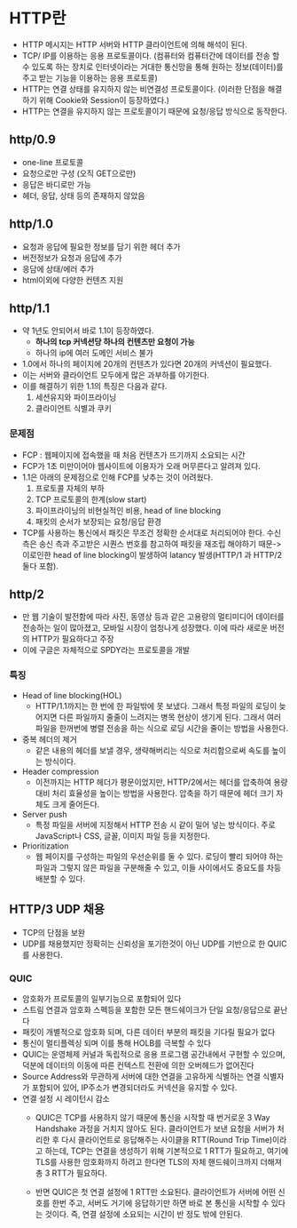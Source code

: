 # HTTP란
- HTTP 메시지는 HTTP 서버와 HTTP 클라이언트에 의해 해석이 된다.
- TCP/ IP를 이용하는 응용 프로토콜이다.
(컴퓨터와 컴퓨터간에 데이터를 전송 할 수 있도록 하는 장치로 인터넷이라는 거대한 통신망을 통해 원하는 정보(데이터)를 주고 받는 기능을 이용하는 응용 프로토콜)
- HTTP는 연결 상태를 유지하지 않는 비연결성 프로토콜이다.
(이러한 단점을 해결하기 위해 Cookie와 Session이 등장하였다.)
- HTTP는 연결을 유지하지 않는 프로토콜이기 때문에 요청/응답 방식으로 동작한다.

## http/0.9
- one-line 프로토콜
- 요청으로만 구성 (오직 GET으로만)
- 응답은 바디로만 가능 
- 헤더, 응답, 상태 등의 존재하지 않았음

## http/1.0
- 요청과 응답에 필요한 정보를 담기 위한 헤더 추가
- 버전정보가 요청과 응답에 추가
- 응담에 상태/에러 추가
- html이외에 다양한 컨텐츠 지원

## http/1.1
- 약 1년도 안되어서 바로 1.1이 등장하였다.
    + **하나의 tcp 커넥션당 하나의 컨텐츠만 요청이 가능**
    + 하나의 ip에 여러 도메인 서비스 불가
- 1.0에서 하나의 페이지에 20개의 컨텐츠가 있다면 20개의 커넥션이 필요했다. 
- 이는 서버와 클라이언트 모두에게 많은 과부하를 야기한다. 
- 이를 해결하기 위한 1.1의 특징은 다음과 같다.
    1. 세션유지와 파이프라이닝
    2. 클라이언트 식별과 쿠키 
### 문제점
- FCP : 웹페이지에 접속했을 때 처음 컨텐츠가 뜨기까지 소요되는 시간
- FCP가 1초 미만이어야 웹사이트에 이용자가 오래 머무른다고 알려져 있다. 
- 1.1은 아래의 문제점으로 인해 FCP를 낮추는 것이 어려웠다. 
    1. 프로토콜 자체의 부하
    2. TCP 프로토콜의 한계(slow start)
    3. 파이프라이닝의 비현실적인 비용, head of line blocking 
    4. 패킷의 순서가 보장되는 요청/응답 환경
- TCP를 사용하는 통신에서 패킷은 무조건 정확한 순서대로 처리되어야 한다. 수신 측은 송신 측과 주고받은 시퀀스 번호를 참고하여 패킷을 재조립 해야하기 때문-> 이로인한 head of line blocking이 발생하여 latancy 발생(HTTP/1 과 HTTP/2 둘다 포함).

## http/2
- 만 웹 기술이 발전함에 따라 사진, 동영상 등과 같은 고용량의 멀티미디어 데이터를 전송하는 일이 많아졌고, 모바일 시장이 엄청나게 성장했다. 이에 따라 새로운 버전의 HTTP가 필요하다고 주장
- 이에 구글은 자체적으로 SPDY라는 프로토콜을 개발
### 특징
- Head of line blocking(HOL)
    - HTTP/1.1까지는 한 번에 한 파일밖에 못 보냈다. 그래서 특정 파일의 로딩이 늦어지면 다른 파일까지 줄줄이 느려지는 병목 현상이 생기게 된다. 그래서 여러 파일을 한꺼번에 병렬 전송을 하는 식으로 로딩 시간을 줄이는 방법을 사용한다.
- 중복 헤더의 제거
    - 같은 내용의 헤더를 보낼 경우, 생략해버리는 식으로 처리함으로써 속도를 높이는 방식이다.
- Header compression
    - 이전까지는 HTTP 헤더가 평문이었지만, HTTP/2에서는 헤더를 압축하여 용량 대비 처리 효율성을 높이는 방법을 사용한다. 압축을 하기 때문에 헤더 크기 자체도 크게 줄어든다.
- Server push
    - 특정 파일을 서버에 지정해서 HTTP 전송 시 같이 밀어 넣는 방식이다. 주로 JavaScript나 CSS, 글꼴, 이미지 파일 등을 지정한다.
- Prioritization
    - 웹 페이지를 구성하는 파일의 우선순위를 둘 수 있다. 로딩이 빨리 되어야 하는 파일과 그렇지 않은 파일을 구분해줄 수 있고, 이들 사이에서도 중요도를 차등 배분할 수 있다.

## HTTP/3 UDP 채용
- TCP의 단점을 보완
- UDP를 채용했지만 정확히는 신뢰성을 포기한것이 아닌 UDP를 기반으로 한 QUIC를 사용한다. 
### QUIC
- 암호화가 프로토콜의 일부기능으로 포함되어 있다
- 스트림 연결과 암호화 스펙등을 포함한 모든 핸드쉐이크가 단일 요청/응답으로 끝난다
- 패킷이 개별적으로 암호화 되며, 다른 데이터 부분의 패킷을 기다릴 필요가 없다
- 통신이 멀티플렉싱 되며 이를 통해 HOLB를 극복할 수 있다
- QUIC는 운영체제 커널과 독립적으로 응용 프로그램 공간내에서 구현할 수 있으며, 덕분에 데이터의 이동에 따른 컨텍스트 전환에 의한 오버헤드가 없어진다
- Source Address와 무관하게 서버에 대한 연결을 고유하게 식별하는 연결 식별자가 포함되어 있어, IP주소가 변경되더라도 커넥션을 유지할 수 있다.
- 연결 설정 시 레이턴시 감소
    - QUIC은 TCP를 사용하지 않기 때문에 통신을 시작할 때 번거로운 3 Way Handshake 과정을 거치지 않아도 된다. 클라이언트가 보낸 요청을 서버가 처리한 후 다시 클라이언트로 응답해주는 사이클을 RTT(Round Trip Time)이라고 하는데, TCP는 연결을 생성하기 위해 기본적으로 1 RTT가 필요하고, 여기에 TLS를 사용한 암호화까지 하려고 한다면 TLS의 자체 핸드쉐이크까지 더해져 총 3 RTT가 필요하다.

    - 반면 QUIC은 첫 연결 설정에 1 RTT만 소요된다. 클라이언트가 서버에 어떤 신호를 한번 주고, 서버도 거기에 응답하기만 하면 바로 본 통신을 시작할 수 있다는 것이다. 즉, 연결 설정에 소요되는 시간이 반 정도 밖에 안된다.
